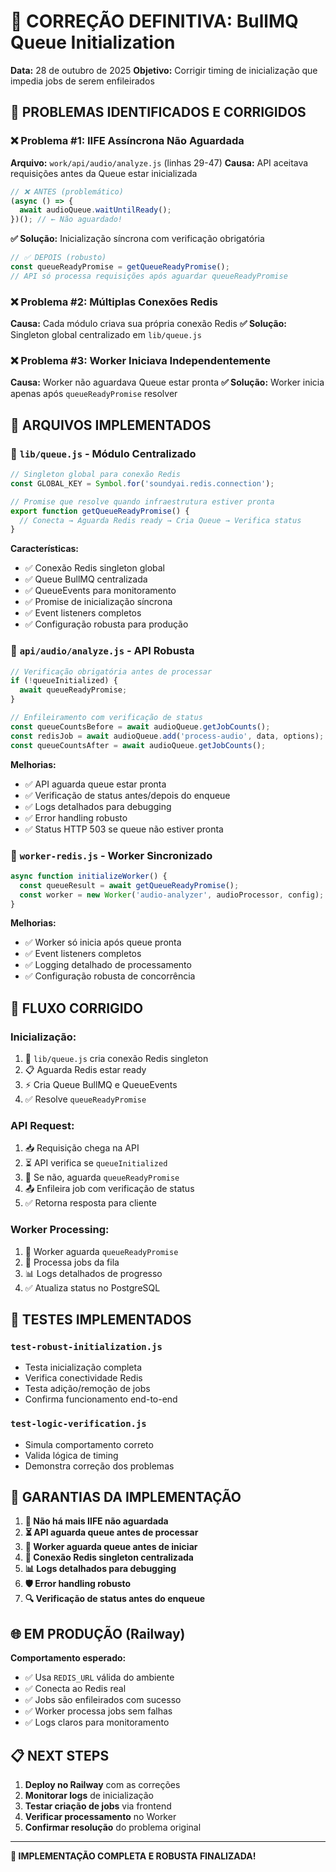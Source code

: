 # 🚀 CORREÇÃO DEFINITIVA: BullMQ Queue Initialization

**Data:** 28 de outubro de 2025
**Objetivo:** Corrigir timing de inicialização que impedia jobs de serem enfileirados

## 🎯 **PROBLEMAS IDENTIFICADOS E CORRIGIDOS**

### ❌ **Problema #1: IIFE Assíncrona Não Aguardada**
**Arquivo:** `work/api/audio/analyze.js` (linhas 29-47)
**Causa:** API aceitava requisições antes da Queue estar inicializada
```javascript
// ❌ ANTES (problemático)
(async () => {
  await audioQueue.waitUntilReady();
})(); // ← Não aguardado!
```

**✅ Solução:** Inicialização síncrona com verificação obrigatória
```javascript
// ✅ DEPOIS (robusto)
const queueReadyPromise = getQueueReadyPromise();
// API só processa requisições após aguardar queueReadyPromise
```

### ❌ **Problema #2: Múltiplas Conexões Redis**
**Causa:** Cada módulo criava sua própria conexão Redis
**✅ Solução:** Singleton global centralizado em `lib/queue.js`

### ❌ **Problema #3: Worker Iniciava Independentemente**
**Causa:** Worker não aguardava Queue estar pronta
**✅ Solução:** Worker inicia apenas após `queueReadyPromise` resolver

## 📁 **ARQUIVOS IMPLEMENTADOS**

### 🔗 **`lib/queue.js` - Módulo Centralizado**
```javascript
// Singleton global para conexão Redis
const GLOBAL_KEY = Symbol.for('soundyai.redis.connection');

// Promise que resolve quando infraestrutura estiver pronta
export function getQueueReadyPromise() {
  // Conecta → Aguarda Redis ready → Cria Queue → Verifica status
}
```

**Características:**
- ✅ Conexão Redis singleton global
- ✅ Queue BullMQ centralizada
- ✅ QueueEvents para monitoramento
- ✅ Promise de inicialização síncrona
- ✅ Event listeners completos
- ✅ Configuração robusta para produção

### 🎵 **`api/audio/analyze.js` - API Robusta**
```javascript
// Verificação obrigatória antes de processar
if (!queueInitialized) {
  await queueReadyPromise;
}

// Enfileiramento com verificação de status
const queueCountsBefore = await audioQueue.getJobCounts();
const redisJob = await audioQueue.add('process-audio', data, options);
const queueCountsAfter = await audioQueue.getJobCounts();
```

**Melhorias:**
- ✅ API aguarda queue estar pronta
- ✅ Verificação de status antes/depois do enqueue
- ✅ Logs detalhados para debugging
- ✅ Error handling robusto
- ✅ Status HTTP 503 se queue não estiver pronta

### 👷 **`worker-redis.js` - Worker Sincronizado**
```javascript
async function initializeWorker() {
  const queueResult = await getQueueReadyPromise();
  const worker = new Worker('audio-analyzer', audioProcessor, config);
}
```

**Melhorias:**
- ✅ Worker só inicia após queue pronta
- ✅ Event listeners completos
- ✅ Logging detalhado de processamento
- ✅ Configuração robusta de concorrência

## 🔄 **FLUXO CORRIGIDO**

### **Inicialização:**
1. 🔗 `lib/queue.js` cria conexão Redis singleton
2. 📋 Aguarda Redis estar ready
3. ⚡ Cria Queue BullMQ e QueueEvents
4. ✅ Resolve `queueReadyPromise`

### **API Request:**
1. 📥 Requisição chega na API
2. ⏳ API verifica se `queueInitialized`
3. 🚀 Se não, aguarda `queueReadyPromise`
4. 📤 Enfileira job com verificação de status
5. ✅ Retorna resposta para cliente

### **Worker Processing:**
1. 👷 Worker aguarda `queueReadyPromise`
2. 🎯 Processa jobs da fila
3. 📊 Logs detalhados de progresso
4. ✅ Atualiza status no PostgreSQL

## 🧪 **TESTES IMPLEMENTADOS**

### **`test-robust-initialization.js`**
- Testa inicialização completa
- Verifica conectividade Redis
- Testa adição/remoção de jobs
- Confirma funcionamento end-to-end

### **`test-logic-verification.js`**
- Simula comportamento correto
- Valida lógica de timing
- Demonstra correção dos problemas

## 🎯 **GARANTIAS DA IMPLEMENTAÇÃO**

1. **🚫 Não há mais IIFE não aguardada**
2. **⏳ API aguarda queue antes de processar**
3. **👷 Worker aguarda queue antes de iniciar**
4. **🔗 Conexão Redis singleton centralizada**
5. **📊 Logs detalhados para debugging**
6. **🛡️ Error handling robusto**
7. **🔍 Verificação de status antes do enqueue**

## 🌐 **EM PRODUÇÃO (Railway)**

**Comportamento esperado:**
- ✅ Usa `REDIS_URL` válida do ambiente
- ✅ Conecta ao Redis real
- ✅ Jobs são enfileirados com sucesso
- ✅ Worker processa jobs sem falhas
- ✅ Logs claros para monitoramento

## 📋 **NEXT STEPS**

1. **Deploy no Railway** com as correções
2. **Monitorar logs** de inicialização
3. **Testar criação de jobs** via frontend
4. **Verificar processamento** no Worker
5. **Confirmar resolução** do problema original

---

**🎉 IMPLEMENTAÇÃO COMPLETA E ROBUSTA FINALIZADA!**